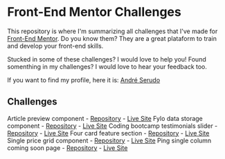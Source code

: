 # Front-End Mentor Challenges
This repository is where I'm summarizing all challenges that I've made for [Front-End Mentor](https://www.frontendmentor.io/).
Do you know them? They are a great plataform to train and develop your front-end skills.  

Stucked in some of these challenges? I would love to help you!
Found somenthing in my challenges? I would love to hear your feedback too.

If you want to find my profile, here it is: [André Serudo](https://www.frontendmentor.io/profile/andreserudo)

## Challenges

Article preview component - [Repository](https://github.com/andreserudo/articlePreview) - [Live Site](https://fylo-data-henna.vercel.app/)
Fylo data storage component - [Repository](https://github.com/andreserudo/fyloData) - [Live Site](https://fylo-data-henna.vercel.app/)
Coding bootcamp testimonials slider - [Repository](https://github.com/andreserudo/testimonialSlider) - [Live Site](https://testimonial-slider-serudo.vercel.app/)
Four card feature section - [Repository](https://github.com/andreserudo/fourCards) - [Live Site](https://four-cards-serudo.vercel.app/)
Single price grid component - [Repository](https://github.com/andreserudo/singlePriceGrid) - [Live Site](https://single-price-grid-serudo.vercel.app/)
Ping single column coming soon page - [Repository](https://github.com/andreserudo/ping) - [Live Site](https://ping-serudo.vercel.app/)